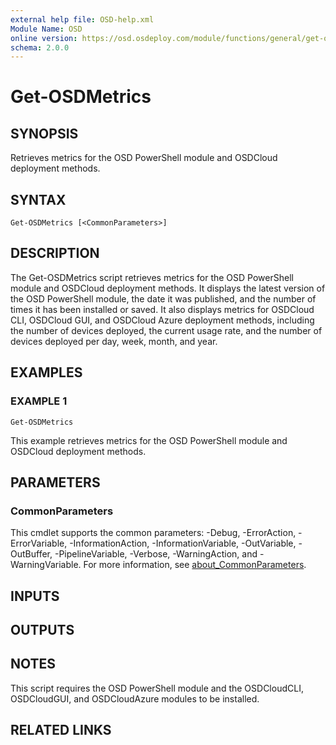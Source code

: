 ```yaml
---
external help file: OSD-help.xml
Module Name: OSD
online version: https://osd.osdeploy.com/module/functions/general/get-osdgather
schema: 2.0.0
---
```


# Get-OSDMetrics

## SYNOPSIS
Retrieves metrics for the OSD PowerShell module and OSDCloud deployment methods.

## SYNTAX

```
Get-OSDMetrics [<CommonParameters>]
```

## DESCRIPTION
The Get-OSDMetrics script retrieves metrics for the OSD PowerShell module and OSDCloud deployment methods.
It displays the latest version of the OSD PowerShell module, the date it was published, and the number of times it has been installed or saved.
It also displays metrics for OSDCloud CLI, OSDCloud GUI, and OSDCloud Azure deployment methods, including the number of devices deployed, the current usage rate, and the number of devices deployed per day, week, month, and year.

## EXAMPLES

### EXAMPLE 1
```
Get-OSDMetrics
```

This example retrieves metrics for the OSD PowerShell module and OSDCloud deployment methods.

## PARAMETERS

### CommonParameters
This cmdlet supports the common parameters: -Debug, -ErrorAction, -ErrorVariable, -InformationAction, -InformationVariable, -OutVariable, -OutBuffer, -PipelineVariable, -Verbose, -WarningAction, and -WarningVariable. For more information, see [about_CommonParameters](http://go.microsoft.com/fwlink/?LinkID=113216).

## INPUTS

## OUTPUTS

## NOTES
This script requires the OSD PowerShell module and the OSDCloudCLI, OSDCloudGUI, and OSDCloudAzure modules to be installed.

## RELATED LINKS
